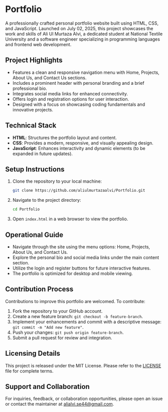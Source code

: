 # Portfolio

A professionally crafted personal portfolio website built using HTML, CSS, and JavaScript. Launched on July 02, 2025, this project showcases the work and skills of Ali Ul Murtaza Alvi, a dedicated student at National Textile University and a software engineer specializing in programming languages and frontend web development.

## Project Highlights
- Features a clean and responsive navigation menu with Home, Projects, About Us, and Contact Us sections.
- Includes a prominent header with personal branding and a brief professional bio.
- Integrates social media links for enhanced connectivity.
- Offers login and registration options for user interaction.
- Designed with a focus on showcasing coding fundamentals and innovative projects.

## Technical Stack
- **HTML**: Structures the portfolio layout and content.
- **CSS**: Provides a modern, responsive, and visually appealing design.
- **JavaScript**: Enhances interactivity and dynamic elements (to be expanded in future updates).

## Setup Instructions
1. Clone the repository to your local machine:
   ```bash
   git clone https://github.com/aliulmurtazaalvi/Portfolio.git
   ```
2. Navigate to the project directory:
   ```bash
   cd Portfolio
   ```
3. Open `index.html` in a web browser to view the portfolio.

## Operational Guide
- Navigate through the site using the menu options: Home, Projects, About Us, and Contact Us.
- Explore the personal bio and social media links under the main content section.
- Utilize the login and register buttons for future interactive features.
- The portfolio is optimized for desktop and mobile viewing.

## Contribution Process
Contributions to improve this portfolio are welcomed. To contribute:
1. Fork the repository to your GitHub account.
2. Create a new feature branch: `git checkout -b feature-branch`.
3. Implement your enhancements and commit with a descriptive message: `git commit -m "Add new feature"`.
4. Push your changes: `git push origin feature-branch`.
5. Submit a pull request for review and integration.

## Licensing Details
This project is released under the MIT License. Please refer to the [LICENSE](LICENSE) file for complete terms.

## Support and Collaboration
For inquiries, feedback, or collaboration opportunities, please open an issue or contact the maintainer at [alialvi.se44@gmail.com](mailto:alialvi.se44@gmail.com).